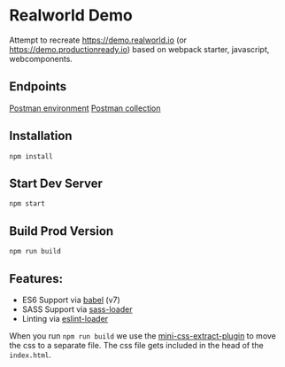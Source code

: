 # Realworld Demo

Attempt to recreate https://demo.realworld.io (or https://demo.productionready.io) based on webpack starter, javascript, webcomponents.

## Endpoints

[Postman environment](doc\Conduit.postman_environment.json)
[Postman collection](doc\Conduit.postman_collection.json)

## Installation

```
npm install
```

## Start Dev Server

```
npm start
```

## Build Prod Version

```
npm run build
```

## Features:

* ES6 Support via [babel](https://babeljs.io/) (v7)
* SASS Support via [sass-loader](https://github.com/jtangelder/sass-loader)
* Linting via [eslint-loader](https://github.com/MoOx/eslint-loader)

When you run `npm run build` we use the [mini-css-extract-plugin](https://github.com/webpack-contrib/mini-css-extract-plugin) to move the css to a separate file. The css file gets included in the head of the `index.html`.
